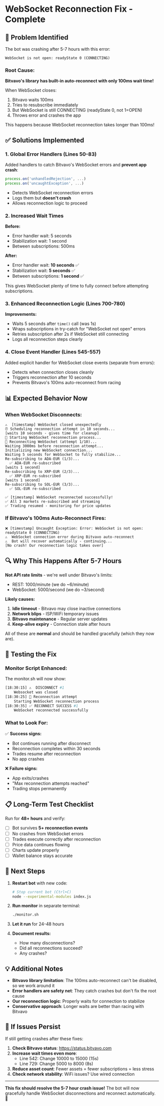 # WebSocket Reconnection Fix - Complete

## 🐛 **Problem Identified**

The bot was crashing after 5-7 hours with this error:
```
WebSocket is not open: readyState 0 (CONNECTING)
```

### Root Cause:
**Bitvavo's library has built-in auto-reconnect with only 100ms wait time!**

When WebSocket closes:
1. Bitvavo waits 100ms
2. Tries to resubscribe immediately
3. But WebSocket is still CONNECTING (readyState 0, not 1=OPEN)
4. Throws error and crashes the app

This happens because WebSocket reconnection takes longer than 100ms!

## ✅ **Solutions Implemented**

### 1. **Global Error Handlers** (Lines 50-83)
Added handlers to catch Bitvavo's WebSocket errors and **prevent app crash**:

```javascript
process.on('unhandledRejection', ...)
process.on('uncaughtException', ...)
```

- Detects WebSocket reconnection errors
- Logs them but **doesn't crash**
- Allows reconnection logic to proceed

### 2. **Increased Wait Times**

**Before:**
- Error handler wait: 5 seconds
- Stabilization wait: 1 second
- Between subscriptions: 500ms

**After:**
- Error handler wait: **10 seconds** ✅
- Stabilization wait: **5 seconds** ✅
- Between subscriptions: **1 second** ✅

This gives WebSocket plenty of time to fully connect before attempting subscriptions.

### 3. **Enhanced Reconnection Logic** (Lines 700-780)

**Improvements:**
- Waits 5 seconds after `time()` call (was 1s)
- Wraps subscriptions in try-catch for "WebSocket not open" errors
- Retries subscription after 2s if WebSocket still connecting
- Logs all reconnection steps clearly

### 4. **Close Event Handler** (Lines 545-557)

Added explicit handler for WebSocket close events (separate from errors):
- Detects when connection closes cleanly
- Triggers reconnection after 10 seconds
- Prevents Bitvavo's 100ms auto-reconnect from racing

## 📊 **Expected Behavior Now**

### When WebSocket Disconnects:

```
⚠️  [timestamp] WebSocket closed unexpectedly
⏰ Scheduling reconnection attempt in 10 seconds...
[waits 10 seconds - gives time for cleanup]
🔄 Starting WebSocket reconnection process...
🔄 Reconnecting WebSocket (attempt 1/10)...
Waiting 3000ms before reconnection attempt...
Initializing new WebSocket connection...
Waiting 5 seconds for WebSocket to fully stabilize...
Re-subscribing to ADA-EUR (1/3)...
  ✅ ADA-EUR re-subscribed
[waits 1 second]
Re-subscribing to XRP-EUR (2/3)...
  ✅ XRP-EUR re-subscribed
[waits 1 second]
Re-subscribing to SOL-EUR (3/3)...
  ✅ SOL-EUR re-subscribed

✅ [timestamp] WebSocket reconnected successfully!
✅ All 3 markets re-subscribed and streaming
✅ Trading resumed - monitoring for price updates
```

### If Bitvavo's 100ms Auto-Reconnect Fires:

```
❌ [timestamp] Uncaught Exception: Error: WebSocket is not open: readyState 0 (CONNECTING)
⚠️  WebSocket connection error during Bitvavo auto-reconnect
⚠️  Bot will recover automatically - continuing...
[No crash! Our reconnection logic takes over]
```

## 🔍 **Why This Happens After 5-7 Hours**

**Not API rate limits** - we're well under Bitvavo's limits:
- REST: 1000/minute (we do ~6/minute)
- WebSocket: 5000/second (we do ~3/second)

**Likely causes:**
1. **Idle timeout** - Bitvavo may close inactive connections
2. **Network blips** - ISP/WiFi temporary issues
3. **Bitvavo maintenance** - Regular server updates
4. **Keep-alive expiry** - Connection stale after hours

All of these are **normal** and should be handled gracefully (which they now are).

## 🧪 **Testing the Fix**

### Monitor Script Enhanced:
The monitor.sh will now show:
```bash
[18:30:15] ⚠️  DISCONNECT #1
    Websocket was closed
[18:30:25] 🔄 Reconnection attempt
    Starting WebSocket reconnection process
[18:30:35] ✅ RECONNECT SUCCESS #1
    WebSocket reconnected successfully
```

### What to Look For:

✅ **Success signs:**
- Bot continues running after disconnect
- Reconnection completes within 30 seconds
- Trades resume after reconnection
- No app crashes

❌ **Failure signs:**
- App exits/crashes
- "Max reconnection attempts reached"
- Trading stops permanently

## 📋 **Long-Term Test Checklist**

Run for **48+ hours** and verify:

- [ ] Bot survives **5+ reconnection events**
- [ ] No crashes from WebSocket errors
- [ ] Trades execute correctly after reconnection
- [ ] Price data continues flowing
- [ ] Charts update properly
- [ ] Wallet balance stays accurate

## 🚀 **Next Steps**

1. **Restart bot** with new code:
   ```bash
   # Stop current bot (Ctrl+C)
   node --experimental-modules index.js
   ```

2. **Run monitor** in separate terminal:
   ```bash
   ./monitor.sh
   ```

3. **Let it run** for 24-48 hours

4. **Document results:**
   - How many disconnections?
   - Did all reconnections succeed?
   - Any crashes?

## 💡 **Additional Notes**

- **Bitvavo library limitation**: The 100ms auto-reconnect can't be disabled, so we work around it
- **Error handlers are safety net**: They catch crashes but don't fix the root cause
- **Our reconnection logic**: Properly waits for connection to stabilize
- **Conservative approach**: Longer waits are better than racing with Bitvavo

## 🔧 **If Issues Persist**

If still getting crashes after these fixes:

1. **Check Bitvavo status**: https://status.bitvavo.com
2. **Increase wait times even more**:
   - Line 542: Change 10000 to 15000 (15s)
   - Line 729: Change 5000 to 8000 (8s)
3. **Reduce asset count**: Fewer assets = fewer subscriptions = less stress
4. **Check network stability**: WiFi issues? Use wired connection

---

**This fix should resolve the 5-7 hour crash issue!** The bot will now gracefully handle WebSocket disconnections and reconnect automatically. 🎯
